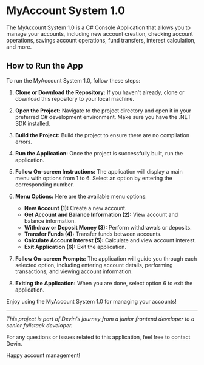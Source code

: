 # MyAccount System 1.0

The MyAccount System 1.0 is a C# Console Application that allows you to manage your accounts, including new account creation, checking account operations, savings account operations, fund transfers, interest calculation, and more.

## How to Run the App

To run the MyAccount System 1.0, follow these steps:

1. **Clone or Download the Repository:** If you haven't already, clone or download this repository to your local machine.

2. **Open the Project:** Navigate to the project directory and open it in your preferred C# development environment. Make sure you have the .NET SDK installed.

3. **Build the Project:** Build the project to ensure there are no compilation errors.

4. **Run the Application:** Once the project is successfully built, run the application.

5. **Follow On-screen Instructions:** The application will display a main menu with options from 1 to 6. Select an option by entering the corresponding number.

6. **Menu Options:** Here are the available menu options:
   - **New Account (1):** Create a new account.
   - **Get Account and Balance Information (2):** View account and balance information.
   - **Withdraw or Deposit Money (3):** Perform withdrawals or deposits.
   - **Transfer Funds (4):** Transfer funds between accounts.
   - **Calculate Account Interest (5):** Calculate and view account interest.
   - **Exit Application (6):** Exit the application.

7. **Follow On-screen Prompts:** The application will guide you through each selected option, including entering account details, performing transactions, and viewing account information.

8. **Exiting the Application:** When you are done, select option 6 to exit the application.

Enjoy using the MyAccount System 1.0 for managing your accounts!

---

_This project is part of Devin's journey from a junior frontend developer to a senior fullstack developer._

For any questions or issues related to this application, feel free to contact Devin.

Happy account management!
